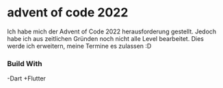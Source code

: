 # advent of code 2022

Ich habe mich der Advent of Code 2022 herausforderung gestellt. Jedoch habe ich aus zeitlichen Gründen noch nicht alle Level bearbeitet. Dies werde ich erweitern, meine Termine es zulassen :D


### Build With

-Dart
+Flutter
